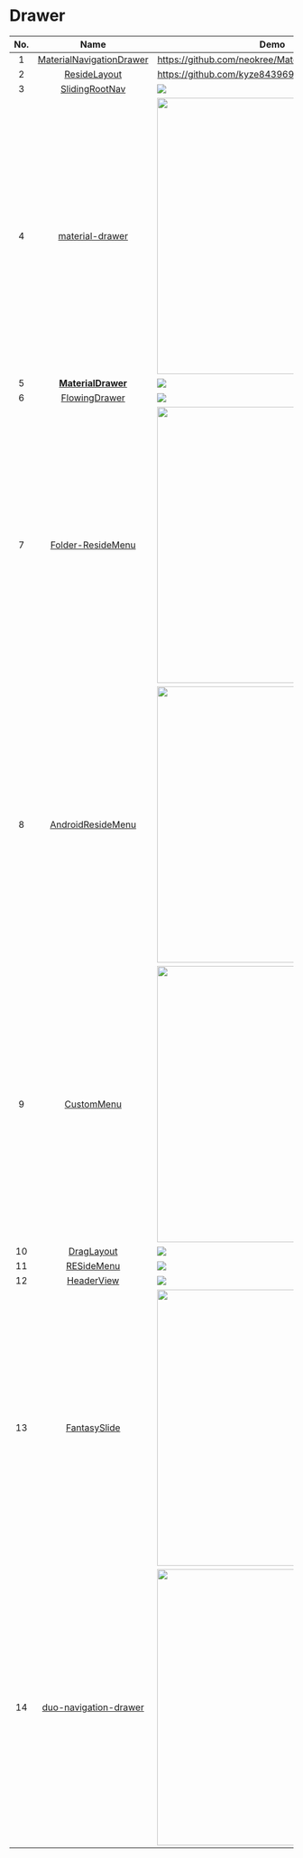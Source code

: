 Drawer
======================
No. | Name | Demo
:---: | :---: | ---
1| [MaterialNavigationDrawer](https://github.com/neokree/MaterialNavigationDrawer) | https://github.com/neokree/MaterialNavigationDrawer
2| [ResideLayout](https://github.com/kyze8439690/ResideLayout) | https://github.com/kyze8439690/ResideLayout
3| [SlidingRootNav](https://github.com/yarolegovich/SlidingRootNav) | ![](https://github.com/yarolegovich/SlidingRootNav/raw/master/art/sample.gif)
4| [material-drawer](https://github.com/HeinrichReimer/material-drawer) | <img src="https://camo.githubusercontent.com/9afa4861f4714b7d456296b9b5bcad30de0fa341/687474703a2f2f692e696d6775722e636f6d2f754857396f4f682e706e67" width="250" height="490"> 
5| **[MaterialDrawer](https://github.com/mikepenz/MaterialDrawer)** | ![](https://raw.githubusercontent.com/mikepenz/MaterialDrawer/develop/DEV/github/screenshots1.jpg)
6| [FlowingDrawer](https://github.com/mxn21/FlowingDrawer) | ![](https://camo.githubusercontent.com/a7131784a75e6f07646108b8304b0a0d4efd306b/687474703a2f2f62616f62616f6c6f7665796f752e636f6d2f666c6f77696e676472617765722e676966)
7| [Folder-ResideMenu](https://github.com/dkmeteor/Folder-ResideMenu) | <img src="https://github.com/dkmeteor/Folder-ResideMenu/raw/master/Folder-residemenu.gif" width="250" height="490">
8| [AndroidResideMenu](https://github.com/SpecialCyCi/AndroidResideMenu) | <img src="https://github.com/SpecialCyCi/AndroidResideMenu/raw/master/2.gif" width="250" height="490">
9| [CustomMenu](https://github.com/flyfei/CustomMenu) | <img src="https://github.com/flyfei/CustomMenu/raw/master/resources/only_left_menu.gif" width="250" height="490">
10| [DragLayout](https://github.com/BlueMor/DragLayout) | ![](https://github.com/BlueMor/DragLayout/raw/master/screenshots/123.gif)
11| [RESideMenu](https://github.com/romaonthego/RESideMenu) | ![](https://github.com/romaonthego/RESideMenu/raw/master/Screenshot.png)
12| [HeaderView](https://github.com/rebus007/HeaderView) | ![](https://raw.githubusercontent.com/rebus007/HeaderView/master/img/screen.png)
13| [FantasySlide](https://github.com/mzule/FantasySlide) | <img src="https://raw.githubusercontent.com/mzule/FantasySlide/master/sample.gif" width="250" height="490">
14| [duo-navigation-drawer](https://github.com/PSD-Company/duo-navigation-drawer) | <img src="https://camo.githubusercontent.com/930d8161fb9d1c90beb93731fba70a14eee414c3/68747470733a2f2f6a2e676966732e636f6d2f7667797272562e676966" width="250" height="490">
